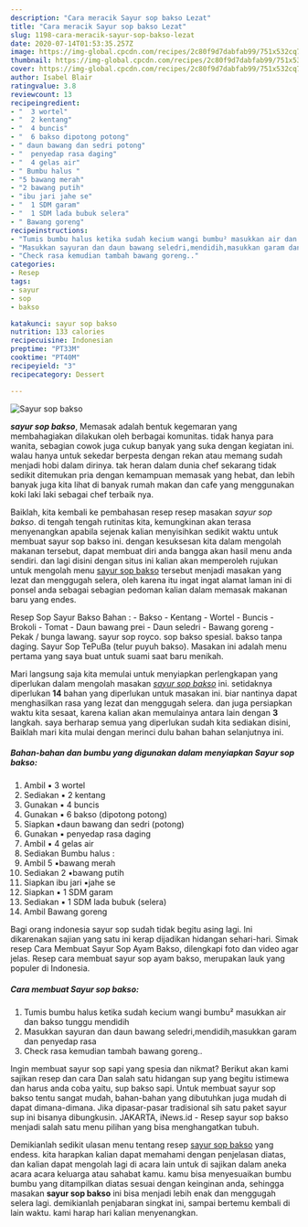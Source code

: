 ```yaml
---
description: "Cara meracik Sayur sop bakso Lezat"
title: "Cara meracik Sayur sop bakso Lezat"
slug: 1198-cara-meracik-sayur-sop-bakso-lezat
date: 2020-07-14T01:53:35.257Z
image: https://img-global.cpcdn.com/recipes/2c80f9d7dabfab99/751x532cq70/sayur-sop-bakso-foto-resep-utama.jpg
thumbnail: https://img-global.cpcdn.com/recipes/2c80f9d7dabfab99/751x532cq70/sayur-sop-bakso-foto-resep-utama.jpg
cover: https://img-global.cpcdn.com/recipes/2c80f9d7dabfab99/751x532cq70/sayur-sop-bakso-foto-resep-utama.jpg
author: Isabel Blair
ratingvalue: 3.8
reviewcount: 13
recipeingredient:
- "  3 wortel"
- "  2 kentang"
- "  4 buncis"
- "  6 bakso dipotong potong"
- " daun bawang dan sedri potong"
- "  penyedap rasa daging"
- "  4 gelas air"
- " Bumbu halus "
- "5 bawang merah"
- "2 bawang putih"
- "ibu jari jahe se"
- "  1 SDM garam"
- "  1 SDM lada bubuk selera"
- " Bawang goreng"
recipeinstructions:
- "Tumis bumbu halus ketika sudah kecium wangi bumbu² masukkan air dan bakso tunggu mendidih"
- "Masukkan sayuran dan daun bawang seledri,mendidih,masukkan garam dan penyedap rasa"
- "Check rasa kemudian tambah bawang goreng.."
categories:
- Resep
tags:
- sayur
- sop
- bakso

katakunci: sayur sop bakso 
nutrition: 133 calories
recipecuisine: Indonesian
preptime: "PT33M"
cooktime: "PT40M"
recipeyield: "3"
recipecategory: Dessert

---
```



![Sayur sop bakso](https://img-global.cpcdn.com/recipes/2c80f9d7dabfab99/751x532cq70/sayur-sop-bakso-foto-resep-utama.jpg)

<b><i>sayur sop bakso</i></b>, Memasak adalah bentuk kegemaran yang membahagiakan dilakukan oleh berbagai komunitas. tidak hanya para wanita, sebagian cowok juga cukup banyak yang suka dengan kegiatan ini. walau hanya untuk sekedar berpesta dengan rekan atau memang sudah menjadi hobi dalam dirinya. tak heran dalam dunia chef sekarang tidak sedikit ditemukan pria dengan kemampuan memasak yang hebat, dan lebih banyak juga kita lihat di banyak rumah makan dan cafe yang menggunakan koki laki laki sebagai chef terbaik nya.

Baiklah, kita kembali ke pembahasan resep resep masakan <i>sayur sop bakso</i>. di tengah tengah rutinitas kita, kemungkinan akan terasa menyenangkan apabila sejenak kalian menyisihkan sedikit waktu untuk membuat sayur sop bakso ini. dengan kesuksesan kita dalam mengolah makanan tersebut, dapat membuat diri anda bangga akan hasil menu anda sendiri. dan lagi disini dengan situs ini kalian akan memperoleh rujukan untuk mengolah menu <u>sayur sop bakso</u> tersebut menjadi masakan yang lezat dan menggugah selera, oleh karena itu ingat ingat alamat laman ini di ponsel anda sebagai sebagian pedoman kalian dalam memasak makanan baru yang endes.

Resep Sop Sayur Bakso Bahan : - Bakso - Kentang - Wortel - Buncis - Brokoli - Tomat - Daun bawang prei - Daun seledri - Bawang goreng - Pekak / bunga lawang. sayur sop royco. sop bakso spesial. bakso tanpa daging. Sayur Sop TePuBa (telur puyuh bakso). Masakan ini adalah menu pertama yang saya buat untuk suami saat baru menikah.


Mari langsung saja kita memulai untuk menyiapkan perlengkapan yang diperlukan dalam mengolah masakan <u><i>sayur sop bakso</i></u> ini. setidaknya diperlukan <b>14</b> bahan yang diperlukan untuk masakan ini. biar nantinya dapat menghasilkan rasa yang lezat dan menggugah selera. dan juga persiapkan waktu kita sesaat, karena kalian akan memulainya antara lain dengan <b>3</b> langkah. saya berharap semua yang diperlukan sudah kita sediakan disini, Baiklah mari kita mulai dengan merinci dulu bahan bahan selanjutnya ini.

<!--inarticleads1-->

##### Bahan-bahan dan bumbu yang digunakan dalam menyiapkan Sayur sop bakso:

1. Ambil  ▪︎ 3 wortel
1. Sediakan  ▪︎ 2 kentang
1. Gunakan  ▪︎ 4 buncis
1. Gunakan  ▪︎ 6 bakso (dipotong potong)
1. Siapkan  ▪︎daun bawang dan sedri (potong)
1. Gunakan  ▪︎ penyedap rasa daging
1. Ambil  ▪︎ 4 gelas air
1. Sediakan  Bumbu halus :
1. Ambil 5 ▪︎bawang merah
1. Sediakan 2 ▪︎bawang putih
1. Siapkan ibu jari ▪︎jahe se
1. Siapkan  ▪︎ 1 SDM garam
1. Sediakan  ▪︎ 1 SDM lada bubuk (selera)
1. Ambil  Bawang goreng


Bagi orang indonesia sayur sop sudah tidak begitu asing lagi. Ini dikarenakan sajian yang satu ini kerap dijadikan hidangan sehari-hari. Simak resep Cara Membuat Sayur Sop Ayam Bakso, dilengkapi foto dan video agar jelas. Resep cara membuat sayur sop ayam bakso, merupakan lauk yang populer di Indonesia. 

<!--inarticleads2-->

##### Cara membuat Sayur sop bakso:

1. Tumis bumbu halus ketika sudah kecium wangi bumbu² masukkan air dan bakso tunggu mendidih
1. Masukkan sayuran dan daun bawang seledri,mendidih,masukkan garam dan penyedap rasa
1. Check rasa kemudian tambah bawang goreng..


Ingin membuat sayur sop sapi yang spesia dan nikmat? Berikut akan kami sajikan resep dan cara Dan salah satu hidangan sup yang begitu istimewa dan harus anda coba yaitu, sup bakso sapi. Untuk membuat sayur sop bakso tentu sangat mudah, bahan-bahan yang dibutuhkan juga mudah di dapat dimana-dimana. Jika dipasar-pasar tradisional sih satu paket sayur sup ini bisanya dibungkusin. JAKARTA, iNews.id - Resep sayur sop bakso menjadi salah satu menu pilihan yang bisa menghangatkan tubuh. 

Demikianlah sedikit ulasan menu tentang resep <u>sayur sop bakso</u> yang endess. kita harapkan kalian dapat memahami dengan penjelasan diatas, dan kalian dapat mengolah lagi di acara lain untuk di sajikan dalam aneka acara acara keluarga atau sahabat kamu. kamu bisa menyesuaikan bumbu bumbu yang ditampilkan diatas sesuai dengan keinginan anda, sehingga masakan <b>sayur sop bakso</b> ini bisa menjadi lebih enak dan menggugah selera lagi. demikianlah penjabaran singkat ini, sampai bertemu kembali di lain waktu. kami harap hari kalian menyenangkan.
